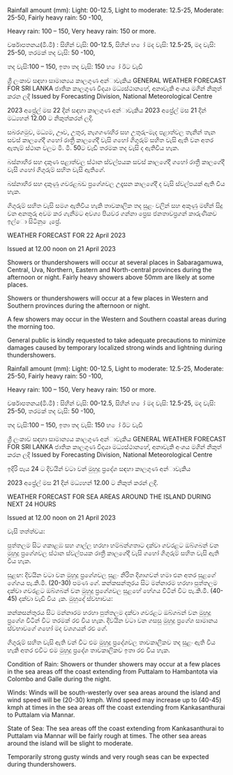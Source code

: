 Rainfall amount (mm): Light: 00-12.5, Light to moderate: 12.5-25, Moderate: 25-50, Fairly heavy rain: 50 -100,

Heavy rain: 100 – 150, Very heavy rain: 150 or more.

වර්ෂාපතනය(මි.මී) : සිහින් වැසි: 00-12.5, සිහින් හ ෝ මද වැසි: 12.5-25, මද වැසි: 25-50, තරමක් තද වැසි: 50 -100,

තද වැසි:100 – 150, ඉතා තද වැසි: 150 හ ෝ ඊට වැඩි

ශ්‍රී ලංකාව සඳහා සාමාන්‍යය කාලගුණ අන්‍ාවැකිය GENERAL WEATHER FORECAST FOR SRI LANKA ජාතික කාලගුණ විදයා මධ්‍යස්ථානහේ, අනාවැකි අංශය මගින් නිකුත් කරන ලදි Issued by Forecasting Division, National Meteorological Centre

2023 අප්‍රේල් මස 22 දින්‍ සඳහා කාලගුණ අන්‍ාවැකිය 2023 අප්‍රේල් මස 21 දින්‍ මධ්‍යහන්‍ 12.00 ට නිකුත්කරන්‍ ලදි.

සබරගමුව, මධ්‍යම, ඌව, උතුර, නැගගණහිර සහ උතුරු-මැද පළාත්වල තැනින් තැන සවස් කාලගේදී ගහෝ රාත්‍රී කාලගේදී වැසි ගහෝ ගිගුරුම් සහිත වැසි ඇති වන අතර ඇතැම් ස්ථාන වලට මි. මී. 50ට වැඩි තරමක තද වැසි ද ඇතිවිය හැක.

බස්නාහිර සහ දකුණ පළාත්වල ස්ථාන ස්වල්පයක සවස් කාලගේදී ගහෝ රාත්‍රී කාලගේදී වැසි ගහෝ ගිගුරුම් සහිත වැසි ඇතිගේ.

බස්නාහිර සහ දකුණු ගවරළබඩ ප්‍රගේශවල උදෑසන කාලගේදී ද වැසි ස්වල්පයක් ඇති විය හැක.

ගිගුරුම් සහිත වැසි සමග ඇතිවිය හැකි තාවකාලික තද සුළං වලින් සහ අකුණු මඟින් සිදු වන අනතුරු අවම කර ගැනීමට අවශ්‍ය පියවර ගන්නා ප්‍රෙස ජනතාවප්‍රගන් කාරුණිකව ඉල්ො සිටිනු ෙැප්‍රේ.

WEATHER FORECAST FOR 22 April 2023

Issued at 12.00 noon on 21 April 2023

Showers or thundershowers will occur at several places in Sabaragamuwa, Central, Uva, Northern, Eastern and North-central provinces during the afternoon or night. Fairly heavy showers above 50mm are likely at some places.

Showers or thundershowers will occur at a few places in Western and Southern provinces during the afternoon or night.

A few showers may occur in the Western and Southern coastal areas during the morning too.

General public is kindly requested to take adequate precautions to minimize damages caused by temporary localized strong winds and lightning during thundershowers.

Rainfall amount (mm): Light: 00-12.5, Light to moderate: 12.5-25, Moderate: 25-50, Fairly heavy rain: 50 -100,

Heavy rain: 100 – 150, Very heavy rain: 150 or more.

වර්ෂාපතනය(මි.මී) : සිහින් වැසි: 00-12.5, සිහින් හ ෝ මද වැසි: 12.5-25, මද වැසි: 25-50, තරමක් තද වැසි: 50 -100,

තද වැසි:100 – 150, ඉතා තද වැසි: 150 හ ෝ ඊට වැඩි

ශ්‍රී ලංකාව සඳහා සාමාන්‍යය කාලගුණ අන්‍ාවැකිය GENERAL WEATHER FORECAST FOR SRI LANKA ජාතික කාලගුණ විදයා මධ්‍යස්ථානහේ, අනාවැකි අංශය මගින් නිකුත් කරන ලදි Issued by Forecasting Division, National Meteorological Centre

ඉදිරි පැය 24 ට දිවයින්‍ වටා වන්‍ මුහුදු ප්‍රදේශ සඳහා කාලගුණ අන්‍ාවැකිය

2023 අප්‍රේල් මස 21 දින්‍ මධ්‍යහන්‍ 12.00 ට නිකුත් කරන්‍ ලදි.

WEATHER FORECAST FOR SEA AREAS AROUND THE ISLAND DURING NEXT 24 HOURS

Issued at 12.00 noon on 21 April 2023

වැසි තත්ත්වය:

පුත්තලම සිට ගකාළඹ සහ ගාල්ල හරහා හම්බන්ගතාට දක්වා ගවරළට ඔබ්ගබන් වන මුහුදු ප්‍රගේශවල ස්ථාන ස්වල්පයක රාත්‍රී කාලගේදී වැසි ගහෝ ගිගුරුම් සහිත වැසි ඇති විය හැක.

සුළඟ: දිවයින වටා වන මුහුදු ප්‍රගේශවල සුළං නිරිත දිශාගවන් හමා එන අතර සුළගේ ගේගය පැ.කි.මී. (20-30) පමණ ගේ. කන්කසන්තුරය සිට මන්නාරම හරහා පුත්තලම දක්වා ගවරළට ඔබ්ගබන් වන මුහුදු ප්‍රගේශවල සුළහේ හේගය විටින් විට පැ.කි.මී. (40-45) දක්වා වැඩි විය ැක. මුහුදේ ස්වභාවය:

කන්කසන්තුරය සිට මන්නාරම හරහා පුත්තලම දක්වා ගවරළට ඔබ්ගබන් වන මුහුදු ප්‍රගේශ විටින් විට තරමක් රළු විය හැක. දිවයින වටා වන ගසසු මුහුදු ප්‍රගේශ සාමානය ස්වභාවගේ ගහෝ මද වශගයන් රළු ගේ.

ගිගුරුම් සහිත වැසි ඇති වන්‍ විට එම මුහුදු ප්‍රදේශවල තාවකාලිකව තද සුළං ඇති විය හැකි අතර එවිට එම මුහුදු ප්‍රදේශ තාවකාලිකව ඉතා රළු විය හැක.

Condition of Rain: Showers or thunder showers may occur at a few places in the sea areas off the coast extending from Puttalam to Hambantota via Colombo and Galle during the night.

Winds: Winds will be south-westerly over sea areas around the island and wind speed will be (20-30) kmph. Wind speed may increase up to (40-45) kmph at times in the sea areas off the coast extending from Kankasanthurai to Puttalam via Mannar.

State of Sea: The sea areas off the coast extending from Kankasanthurai to Puttalam via Mannar will be fairly rough at times. The other sea areas around the island will be slight to moderate.

Temporarily strong gusty winds and very rough seas can be expected during thundershowers.